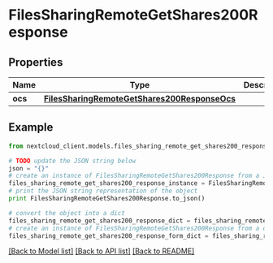# FilesSharingRemoteGetShares200Response


## Properties
Name | Type | Description | Notes
------------ | ------------- | ------------- | -------------
**ocs** | [**FilesSharingRemoteGetShares200ResponseOcs**](FilesSharingRemoteGetShares200ResponseOcs.md) |  | 

## Example

```python
from nextcloud_client.models.files_sharing_remote_get_shares200_response import FilesSharingRemoteGetShares200Response

# TODO update the JSON string below
json = "{}"
# create an instance of FilesSharingRemoteGetShares200Response from a JSON string
files_sharing_remote_get_shares200_response_instance = FilesSharingRemoteGetShares200Response.from_json(json)
# print the JSON string representation of the object
print FilesSharingRemoteGetShares200Response.to_json()

# convert the object into a dict
files_sharing_remote_get_shares200_response_dict = files_sharing_remote_get_shares200_response_instance.to_dict()
# create an instance of FilesSharingRemoteGetShares200Response from a dict
files_sharing_remote_get_shares200_response_form_dict = files_sharing_remote_get_shares200_response.from_dict(files_sharing_remote_get_shares200_response_dict)
```
[[Back to Model list]](../README.md#documentation-for-models) [[Back to API list]](../README.md#documentation-for-api-endpoints) [[Back to README]](../README.md)


